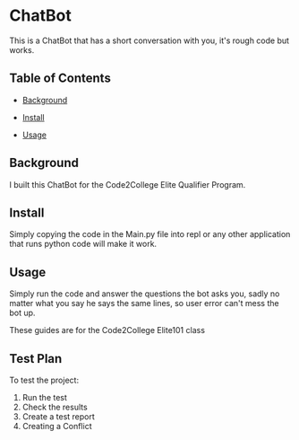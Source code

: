 # ChatBot

This is a ChatBot that has a short conversation with you, it's rough code but works. 

## Table of Contents

- [Background](#background)

- [Install](#install)

- [Usage](#usage)

## Background

I built this ChatBot for the Code2College Elite Qualifier Program. 

## Install

Simply copying the code in the Main.py file into repl or any other application that runs python code will make it work. 

## Usage

Simply run the code and answer the questions the bot asks you, sadly no matter what you say he says the same lines, so user error can't mess the bot up.

These guides are for the Code2College Elite101 class

## Test Plan

To test the project:

1.  Run the test
2.  Check the results
3. Create a test report
4. Creating a Conflict